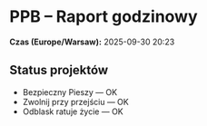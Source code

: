 # PPB – Raport godzinowy
**Czas (Europe/Warsaw):** 2025-09-30 20:23

## Status projektów
- Bezpieczny Pieszy — OK
- Zwolnij przy przejściu — OK
- Odblask ratuje życie — OK

